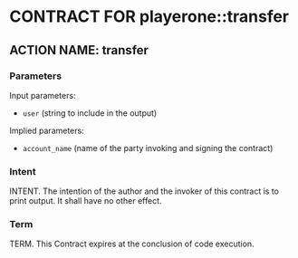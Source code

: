 # CONTRACT FOR playerone::transfer

## ACTION NAME: transfer

### Parameters
Input parameters:

* `user` (string to include in the output)

Implied parameters: 

* `account_name` (name of the party invoking and signing the contract)

### Intent
INTENT. The intention of the author and the invoker of this contract is to print output. It shall have no other effect.

### Term
TERM. This Contract expires at the conclusion of code execution.
